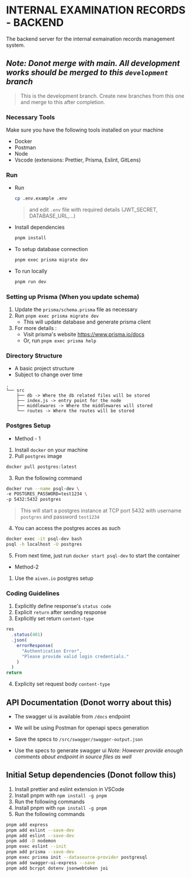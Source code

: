 # INTERNAL EXAMINATION RECORDS - BACKEND

The backend server for the internal exmaination records management system.

## _Note: Donot merge with main. All development works should be merged to this `development` branch_

> This is the development branch. Create new branches from this one and merge to this after completion.

### Necessary Tools

Make sure you have the following tools installed on your machine

- Docker
- Postman
- Node
- Vscode (extensions: Prettier, Prisma, Eslint, GitLens)

### Run

- Run
  ```bash
  cp .env.example .env
  ```
  > and edit `.env` file with required details (JWT_SECRET, DATABASE_URL,...)
- Install dependencies
  ```bash
  pnpm install
  ```
- To setup database connection
  ```bash
  pnpm exec prisma migrate dev
  ```
- To run locally
  ```bash
  pnpm run dev
  ```

### Setting up Prisma (When you update schema)

1. Update the `prisma/schema.prisma` file as necessary
2. Run `pnpm exec prisma migrate dev`
   - This will update database and generate prisma client
3. For more details :
   - Visit prisma's website https://www.prisma.io/docs
   - Or, run `pnpm exec prisma help`

### Directory Structure

- A basic project structure
- Subject to change over time

```
.
└── src
    ├── db -> Where the db related files will be stored
    ├── index.js -> entry point for the node
    ├── middlewares -> Where the middlewares will stored
    └── routes -> Where the routes will be stored

```

### Postgres Setup

- Method - 1

1. Install `docker` on your machine
2. Pull `postgres` image

```bash
docker pull postgres:latest
```

3. Run the following command

```bash
docker run --name psql-dev \
-e POSTGRES_PASSWORD=test1234 \
-p 5432:5432 postgres
```

> This will start a postgres instance at TCP port 5432 with username `postgres` and password `test1234`

4. You can access the postgres acces as such

```bash
docker exec -it psql-dev bash
psql -h localhost -U postgres
```

5. From next time, just run `docker start psql-dev` to start the container

- Method-2

1. Use the `aiven.io` postgres setup

### Coding Guidelines

1. Explicitly define response's `status code`
2. Explicit `return` after sending response
3. Explicitly set return `content-type`

```js
res
  .status(401)
  .json(
    errorResponse(
      "Authentication Error",
      "Please provide valid login credentials."
    )
  )
return
```

4. Explicity set request body `content-type`

## API Documentation (Donot worry about this)

- The swagger ui is available from `/docs` endpoint

- We will be using Postman for openapi specs generation
- Save the specs to `/src/swagger/swagger-output.json`
- Use the specs to generate swagger ui
  _Note: However provide enough comments about endpoint in source files as well_

## Initial Setup dependencies (Donot follow this)

1. Install prettier and eslint extension in VSCode
2. Install pnpm with `npm install -g pnpm`
3. Run the following commands
4. Install pnpm with `npm install -g pnpm`
5. Run the following commands

```bash
pnpm add express
pnpm add eslint --save-dev
pnpm add eslint --save-dev
pnpm add -D nodemon
pnpm exec eslint --init
pnpm add prisma --save-dev
pnpm exec prisma init --datasource-provider postgresql
pnpm add swagger-ui-express --save
pnpm add bcrypt dotenv jsonwebtoken joi
```

